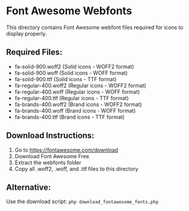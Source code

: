 # Font Awesome Webfonts

This directory contains Font Awesome webfont files required for icons to display properly.

## Required Files:
- fa-solid-900.woff2 (Solid icons - WOFF2 format)
- fa-solid-900.woff (Solid icons - WOFF format)  
- fa-solid-900.ttf (Solid icons - TTF format)
- fa-regular-400.woff2 (Regular icons - WOFF2 format)
- fa-regular-400.woff (Regular icons - WOFF format)
- fa-regular-400.ttf (Regular icons - TTF format)
- fa-brands-400.woff2 (Brand icons - WOFF2 format)
- fa-brands-400.woff (Brand icons - WOFF format)
- fa-brands-400.ttf (Brand icons - TTF format)

## Download Instructions:
1. Go to https://fontawesome.com/download
2. Download Font Awesome Free
3. Extract the webfonts folder
4. Copy all .woff2, .woff, and .ttf files to this directory

## Alternative:
Use the download script: `php download_fontawesome_fonts.php`
